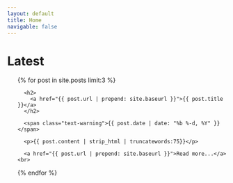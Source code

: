 ```yaml
---
layout: default
title: Home
navigable: false
---
```


# Latest

<ul class="well">
  {% for post in site.posts limit:3 %}

      <h2>
        <a href="{{ post.url | prepend: site.baseurl }}">{{ post.title }}</a>
      </h2>

      <span class="text-warning">{{ post.date | date: "%b %-d, %Y" }}</span>

      <p>{{ post.content | strip_html | truncatewords:75}}</p>

      <a href="{{ post.url | prepend: site.baseurl }}">Read more...</a><br>

  {% endfor %}
</ul>
